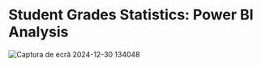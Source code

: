 # Student Grades Statistics: Power BI Analysis

![Captura de ecrã 2024-12-30 134048](https://github.com/user-attachments/assets/58a8d7f9-0a4c-4aff-bd87-aabaaf5af06d)
